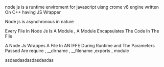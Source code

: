 node js is a runtime enviroment for javascript uisng crome v8 engine written On C++  having JS Wrapper 

Node js is asynchronous in nature 


Every File In Node Js Is A Module , A Module Encapsulates The Code In The File 



A Node Js Wrappes A File In AN IFFE During Runtime and The Parameters Passed Are  require , __dirname , __filename ,exports , module 



asdasdasdasdasdasdas